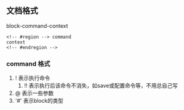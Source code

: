 
## 文档格式

block-command-context

```
<!-- #region --> command
context
<!-- #endregion -->
```

### command 格式

1. ! 表示执行命令
   1. !! 表示执行后该命令不消失，如save或配置命令等，不用总自己写
2. @ 表示一些参数
3. '#' 表示block的类型
